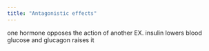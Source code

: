 ```yaml
---
title: "Antagonistic effects"
---
```

one hormone opposes the action of another
EX. insulin lowers blood glucose and glucagon raises it

